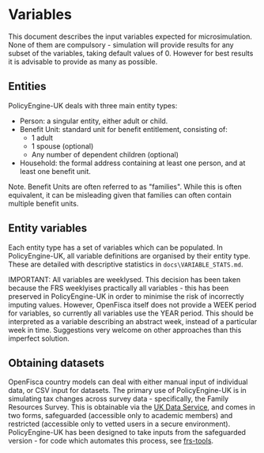 # Variables

This document describes the input variables expected for microsimulation. None of them are compulsory - simulation will provide results for any subset of the variables, taking default values of 0. However for best results it is advisable to provide as many as possible.

## Entities

PolicyEngine-UK deals with three main entity types:

- Person: a singular entity, either adult or child.
- Benefit Unit: standard unit for benefit entitlement, consisting of:
  - 1 adult
  - 1 spouse (optional)
  - Any number of dependent children (optional)
- Household: the formal address containing at least one person, and at least one benefit unit.

Note. Benefit Units are often referred to as "families". While this is often equivalent, it can be misleading given that families can often contain multiple benefit units.

## Entity variables

Each entity type has a set of variables which can be populated. In PolicyEngine-UK, all variable definitions are organised by their entity type. These are detailed with descriptive statistics in `docs\VARIABLE_STATS.md`.

IMPORTANT: All variables are weeklysed. This decision has been taken because the FRS weeklyises practically all variables - this has been preserved in PolicyEngine-UK in order to minimise the risk of incorrectly imputing values. However, OpenFisca itself does not provide a WEEK period for variables, so currently all variables use the YEAR period. This should be interpreted as a variable describing an abstract week, instead of a particular week in time. Suggestions very welcome on other approaches than this imperfect solution.

## Obtaining datasets

OpenFisca country models can deal with either manual input of individual data, or CSV input for datasets. The primary use of PolicyEngine-UK is in simulating tax changes across survey data - specifically, the Family Resources Survey. This is obtainable via the [UK Data Service](https://beta.ukdataservice.ac.uk/datacatalogue/series/series?id=200017), and comes in two forms, safeguarded (accessible only to academic members) and restricted (accessible only to vetted users in a secure environment). PolicyEngine-UK has been designed to take inputs from the safeguarded version - for code which automates this process, see [frs-tools](https://github.com/nikhilwoodruff/frs-tools).

